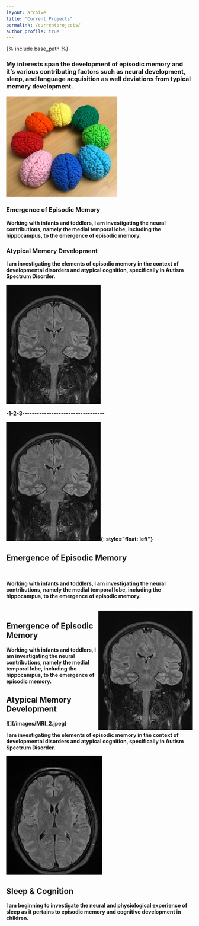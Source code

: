 ```yaml
---
layout: archive
title: "Current Projects"
permalink: /currentprojects/
author_profile: true
---
```


{% include base_path %}

<h3>My interests span the development of episodic memory and it’s various contributing factors such as neural development, sleep, and language acquisition as well deviations from typical memory development.</h3>

<body>
  <div class = "container">
    <div class = "image"> 
      <img src="images/brains.jpeg">
    </div>
    <div class = "text">
      <h3>Emergence of Episodic Memory</h3> 
      <b/>
      <p>Working with infants and toddlers, I am investigating the neural contributions, namely the medial temporal lobe, including the hippocampus, to the emergence of episodic memory.</p>
    </div>
  </div>
  <div class = "container">
    <div class = "text">
      <h3>Atypical Memory Development</h3>
      <b/>
      <p>I am investigating the elements of episodic memory in the context of developmental disorders and atypical cognition, specifically in Autism Spectrum Disorder.</p>
    </div>
    <div class = "image"> 
      <img src = "images/MRI_1.jpeg">
    </div>
  </div>
 </body>
   

  
  
  <p>-1-2-3----------------------------------</p>
  
  
![](/images/MRI_1.jpeg){: style="float: left"} <h2>Emergence of Episodic Memory</h2><br/><p>Working with infants and toddlers, I am investigating the neural contributions, namely the medial temporal lobe, including the hippocampus, to the emergence of episodic memory.</p>

<br/>
  
<img align="right" src="images/MRI_1.jpeg">
<h2>Emergence of Episodic Memory</h2>
<p class="has-text-align-left has-normal-font-size">Working with infants and toddlers, I am investigating the neural contributions, namely the medial temporal lobe, including the hippocampus, to the emergence of episodic memory.</p>

<h2 class="has-text-align-right">Atypical Memory Development</h2> ![](/images/MRI_2.jpeg)
<p class="has-text-align-right has-normal-font-size">I am investigating the elements of episodic memory in the context of developmental disorders and atypical cognition, specifically in Autism Spectrum Disorder.</p>


![](/images/MRI_3.jpeg) <h2>Sleep & Cognition</h2>
<p class="has-text-align-left has-normal-font-size">I am beginning to investigate the neural and physiological experience of sleep as it pertains to episodic memory and cognitive development in children.</p>
